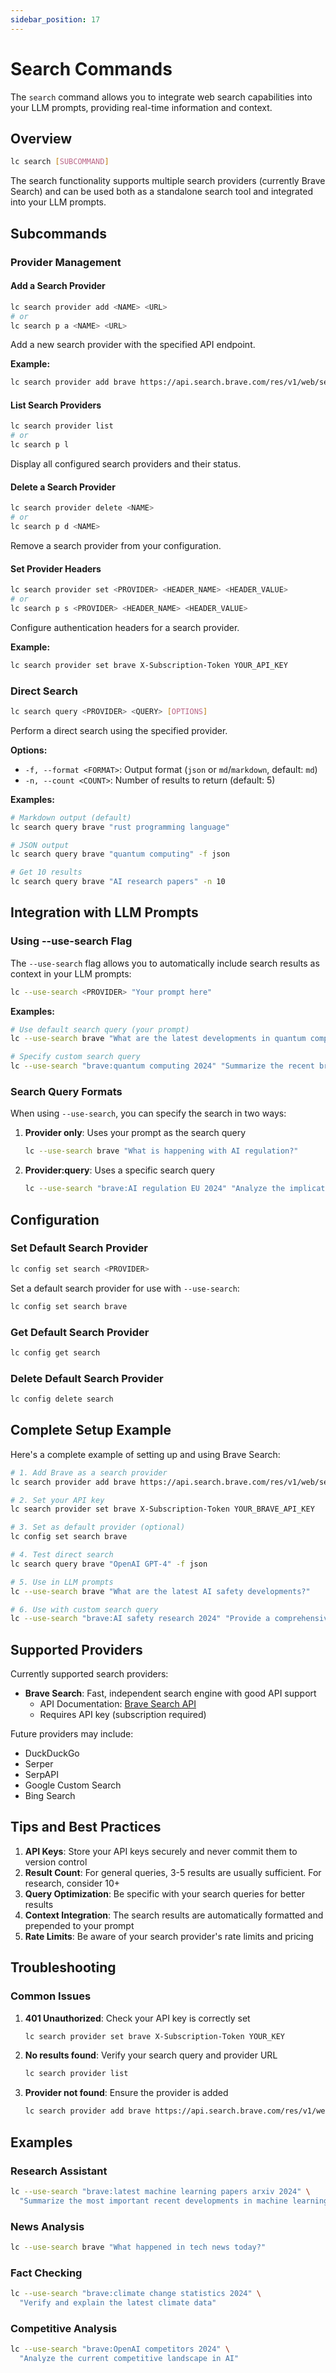 ```yaml
---
sidebar_position: 17
---
```


# Search Commands

The `search` command allows you to integrate web search capabilities into your LLM prompts, providing real-time information and context.

## Overview

```bash
lc search [SUBCOMMAND]
```

The search functionality supports multiple search providers (currently Brave Search) and can be used both as a standalone search tool and integrated into your LLM prompts.

## Subcommands

### Provider Management

#### Add a Search Provider

```bash
lc search provider add <NAME> <URL>
# or
lc search p a <NAME> <URL>
```

Add a new search provider with the specified API endpoint.

**Example:**

```bash
lc search provider add brave https://api.search.brave.com/res/v1/web/search
```

#### List Search Providers

```bash
lc search provider list
# or
lc search p l
```

Display all configured search providers and their status.

#### Delete a Search Provider

```bash
lc search provider delete <NAME>
# or
lc search p d <NAME>
```

Remove a search provider from your configuration.

#### Set Provider Headers

```bash
lc search provider set <PROVIDER> <HEADER_NAME> <HEADER_VALUE>
# or
lc search p s <PROVIDER> <HEADER_NAME> <HEADER_VALUE>
```

Configure authentication headers for a search provider.

**Example:**

```bash
lc search provider set brave X-Subscription-Token YOUR_API_KEY
```

### Direct Search

```bash
lc search query <PROVIDER> <QUERY> [OPTIONS]
```

Perform a direct search using the specified provider.

**Options:**

- `-f, --format <FORMAT>`: Output format (`json` or `md`/`markdown`, default: `md`)
- `-n, --count <COUNT>`: Number of results to return (default: 5)

**Examples:**

```bash
# Markdown output (default)
lc search query brave "rust programming language"

# JSON output
lc search query brave "quantum computing" -f json

# Get 10 results
lc search query brave "AI research papers" -n 10
```

## Integration with LLM Prompts

### Using --use-search Flag

The `--use-search` flag allows you to automatically include search results as context in your LLM prompts:

```bash
lc --use-search <PROVIDER> "Your prompt here"
```

**Examples:**

```bash
# Use default search query (your prompt)
lc --use-search brave "What are the latest developments in quantum computing?"

# Specify custom search query
lc --use-search "brave:quantum computing 2024" "Summarize the recent breakthroughs"
```

### Search Query Formats

When using `--use-search`, you can specify the search in two ways:

1. **Provider only**: Uses your prompt as the search query

   ```bash
   lc --use-search brave "What is happening with AI regulation?"
   ```

2. **Provider:query**: Uses a specific search query

   ```bash
   lc --use-search "brave:AI regulation EU 2024" "Analyze the implications"
   ```

## Configuration

### Set Default Search Provider

```bash
lc config set search <PROVIDER>
```

Set a default search provider for use with `--use-search`:

```bash
lc config set search brave
```

### Get Default Search Provider

```bash
lc config get search
```

### Delete Default Search Provider

```bash
lc config delete search
```

## Complete Setup Example

Here's a complete example of setting up and using Brave Search:

```bash
# 1. Add Brave as a search provider
lc search provider add brave https://api.search.brave.com/res/v1/web/search

# 2. Set your API key
lc search provider set brave X-Subscription-Token YOUR_BRAVE_API_KEY

# 3. Set as default provider (optional)
lc config set search brave

# 4. Test direct search
lc search query brave "OpenAI GPT-4" -f json

# 5. Use in LLM prompts
lc --use-search brave "What are the latest AI safety developments?"

# 6. Use with custom search query
lc --use-search "brave:AI safety research 2024" "Provide a comprehensive summary"
```

## Supported Providers

Currently supported search providers:

- **Brave Search**: Fast, independent search engine with good API support
  - API Documentation: [Brave Search API](https://brave.com/search/api/)
  - Requires API key (subscription required)

Future providers may include:

- DuckDuckGo
- Serper
- SerpAPI
- Google Custom Search
- Bing Search

## Tips and Best Practices

1. **API Keys**: Store your API keys securely and never commit them to version control
2. **Result Count**: For general queries, 3-5 results are usually sufficient. For research, consider 10+
3. **Query Optimization**: Be specific with your search queries for better results
4. **Context Integration**: The search results are automatically formatted and prepended to your prompt
5. **Rate Limits**: Be aware of your search provider's rate limits and pricing

## Troubleshooting

### Common Issues

1. **401 Unauthorized**: Check your API key is correctly set

   ```bash
   lc search provider set brave X-Subscription-Token YOUR_KEY
   ```

2. **No results found**: Verify your search query and provider URL

   ```bash
   lc search provider list
   ```

3. **Provider not found**: Ensure the provider is added

   ```bash
   lc search provider add brave https://api.search.brave.com/res/v1/web/search
   ```

## Examples

### Research Assistant

```bash
lc --use-search "brave:latest machine learning papers arxiv 2024" \
  "Summarize the most important recent developments in machine learning"
```

### News Analysis

```bash
lc --use-search brave "What happened in tech news today?"
```

### Fact Checking

```bash
lc --use-search "brave:climate change statistics 2024" \
  "Verify and explain the latest climate data"
```

### Competitive Analysis

```bash
lc --use-search "brave:OpenAI competitors 2024" \
  "Analyze the current competitive landscape in AI"
